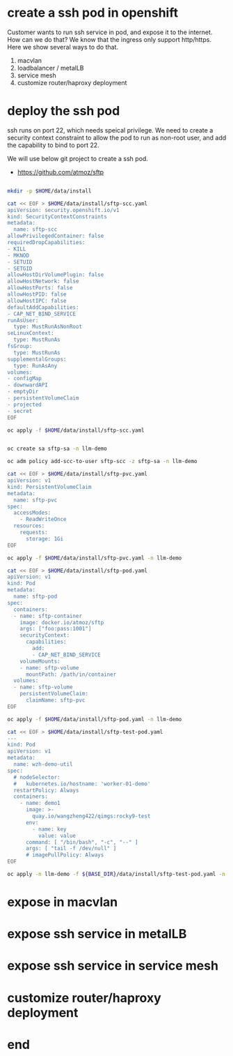 # create a ssh pod in openshift

Customer wants to run ssh service in pod, and expose it to the internet. How can we do that? We know that the ingress only support http/https. Here we show several ways to do that.

1. macvlan
2. loadbalancer / metalLB
3. service mesh
4. customize router/haproxy deployment

# deploy the ssh pod

ssh runs on port 22, which needs speical privilege. We need to create a security context constraint to allow the pod to run as non-root user, and add the capability to bind to port 22.

We will use below git project to create a ssh pod.
- https://github.com/atmoz/sftp

```bash

mkdir -p $HOME/data/install

cat << EOF > $HOME/data/install/sftp-scc.yaml
apiVersion: security.openshift.io/v1
kind: SecurityContextConstraints
metadata:
  name: sftp-scc
allowPrivilegedContainer: false
requiredDropCapabilities:
- KILL
- MKNOD
- SETUID
- SETGID
allowHostDirVolumePlugin: false
allowHostNetwork: false
allowHostPorts: false
allowHostPID: false
allowHostIPC: false
defaultAddCapabilities:
- CAP_NET_BIND_SERVICE
runAsUser:
  type: MustRunAsNonRoot
seLinuxContext:
  type: MustRunAs
fsGroup:
  type: MustRunAs
supplementalGroups:
  type: RunAsAny
volumes:
- configMap
- downwardAPI
- emptyDir
- persistentVolumeClaim
- projected
- secret
EOF

oc apply -f $HOME/data/install/sftp-scc.yaml


oc create sa sftp-sa -n llm-demo

oc adm policy add-scc-to-user sftp-scc -z sftp-sa -n llm-demo

cat << EOF > $HOME/data/install/sftp-pvc.yaml
apiVersion: v1
kind: PersistentVolumeClaim
metadata:
  name: sftp-pvc
spec:
  accessModes:
    - ReadWriteOnce
  resources:
    requests:
      storage: 1Gi
EOF

oc apply -f $HOME/data/install/sftp-pvc.yaml -n llm-demo

cat << EOF > $HOME/data/install/sftp-pod.yaml
apiVersion: v1
kind: Pod
metadata:
  name: sftp-pod
spec:
  containers:
  - name: sftp-container
    image: docker.io/atmoz/sftp
    args: ["foo:pass:1001"]
    securityContext:
      capabilities:
        add:
        - CAP_NET_BIND_SERVICE
    volumeMounts:
    - name: sftp-volume
      mountPath: /path/in/container
  volumes:
  - name: sftp-volume
    persistentVolumeClaim:
      claimName: sftp-pvc
EOF

oc apply -f $HOME/data/install/sftp-pod.yaml -n llm-demo

cat << EOF > $HOME/data/install/sftp-test-pod.yaml
---
kind: Pod
apiVersion: v1
metadata:
  name: wzh-demo-util
spec:
  # nodeSelector:
  #   kubernetes.io/hostname: 'worker-01-demo'
  restartPolicy: Always
  containers:
    - name: demo1
      image: >- 
        quay.io/wangzheng422/qimgs:rocky9-test
      env:
        - name: key
          value: value
      command: [ "/bin/bash", "-c", "--" ]
      args: [ "tail -f /dev/null" ]
      # imagePullPolicy: Always
EOF

oc apply -n llm-demo -f ${BASE_DIR}/data/install/sftp-test-pod.yaml -n llm-demo


```

# expose in macvlan


# expose ssh service in metalLB


# expose ssh service in service mesh


# customize router/haproxy deployment


# end